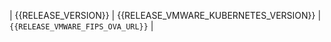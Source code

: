 | <!-- vmware-k8s-{{RELEASE_NAME}} --> {{RELEASE_VERSION}}              |  {{RELEASE_VMWARE_KUBERNETES_VERSION}}                 | `{{RELEASE_VMWARE_FIPS_OVA_URL}}`          |